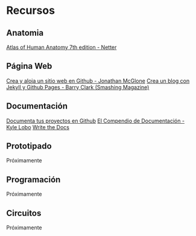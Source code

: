 Recursos
========
## Anatomia
[Atlas of Human Anatomy 7th edition - Netter](https://www.netterimages.com/book-Frank-H-Netter-MD-Anatomy-Atlas-7e-9780323393225.html)

## Página Web
[Crea y aloja un sitio web en Github - Jonathan McGlone](http://jmcglone.com/guides/github-pages/)
[Crea un blog con Jekyll y Github Pages - Barry Clark (Smashing Magazine)](https://www.smashingmagazine.com/2014/08/build-blog-jekyll-github-pages/)

## Documentación
[Documenta tus proyectos en Github](https://guides.github.com/features/wikis/)
[El Compendio de Documentación - Kyle Lobo](https://github.com/kylelobo/The-Documentation-Compendium)
[Write the Docs](https://www.writethedocs.org/)

## Prototipado
Próximamente

## Programación
Próximamente

## Circuitos
Próximamente
